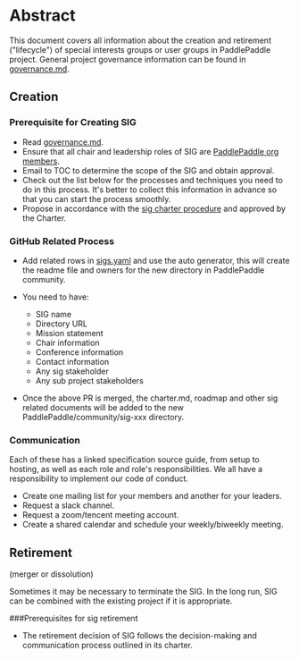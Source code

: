 # Abstract

This document covers all information about the creation and retirement ("lifecycle") of special interests groups or user groups in PaddlePaddle project. General project governance information can be found in [governance.md]().


## Creation

### Prerequisite for Creating SIG

- Read [governance.md]().
- Ensure that all chair and leadership roles of SIG are [PaddlePaddle org members]().
- Email to TOC to determine the scope of the SIG and obtain approval.
- Check out the list below for the processes and techniques you need to do in this process. It's better to collect this information in advance so that you can start the process smoothly.
- Propose in accordance with the [sig charter procedure]() and approved by the Charter.

### GitHub Related Process

- Add related rows in [sigs.yaml]() and use the auto generator, this will create the readme file and owners for the new directory in PaddlePaddle community.

- You need to have:

  - SIG name
  - Directory URL
  - Mission statement
  - Chair information
  - Conference information
  - Contact information
  - Any sig stakeholder
  - Any sub project stakeholders

- Once the above PR is merged, the charter.md, roadmap and other sig related documents will be added to the new PaddlePaddle/community/sig-xxx directory.

### Communication

Each of these has a linked specification source guide, from setup to hosting, as well as each role and role's responsibilities. We all have a responsibility to implement our code of conduct.

- Create one mailing list for your members and another for your leaders.
- Request a slack channel.
- Request a zoom/tencent meeting account. 
- Create a shared calendar and schedule your weekly/biweekly meeting.


## Retirement

(merger or dissolution)

Sometimes it may be necessary to terminate the SIG. In the long run, SIG can be combined with the existing project if it is appropriate. 


###Prerequisites for sig retirement

- The retirement decision of SIG follows the decision-making and communication process outlined in its charter.
